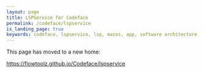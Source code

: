 ```yaml
---
layout: page
title: LSPService for Codeface
permalink: /codeface/lspservice
is_landing_page: true
keywords: codeface, lspservice, lsp, macos, app, software architecture, analytics
---
```


This page has moved to a new home:

<https://flowtoolz.github.io/Codeface/lspservice>
